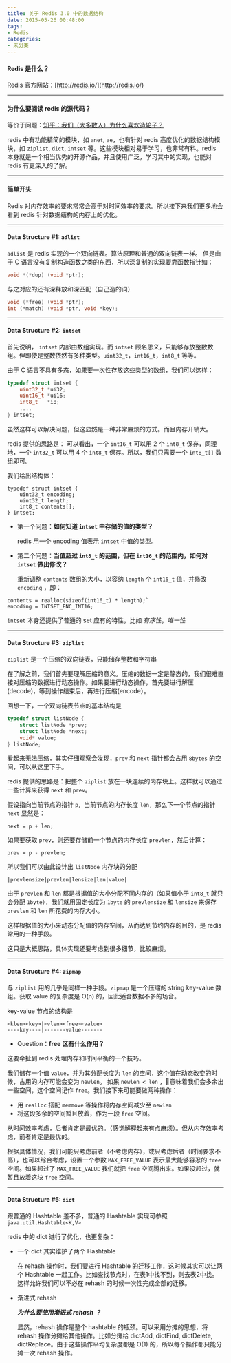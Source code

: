 ```yaml
---
title: 关于 Redis 3.0 中的数据结构
date: 2015-05-26 00:48:00
tags:
- Redis
categories:
- 未分类
---
```



#### Redis 是什么？
Redis 官方网站：[http://redis.io/](http://redis.io/)

-----
#### 为什么要阅读 redis 的源代码？
等价于问题：[知乎：我们（大多数人）为什么喜欢造轮子？](http://www.zhihu.com/question/29852167)

redis 中有功能精简的模块，如 `anet`, `ae`，也有针对 redis 高度优化的数据结构模块，如 `ziplist`, `dict`, `intset` 等。这些模块相对易于学习，也非常有料。redis 本身就是一个相当优秀的开源作品，并且使用广泛，学习其中的实现，也能对 redis 有更深入的了解。

-----
#### 简单开头

Redis 对内存效率的要求常常会高于对时间效率的要求。所以接下来我们更多地会看到 redis 针对数据结构的内存上的优化。

-----
#### Data Structure #1: `adlist`

`adlist` 是 redis 实现的一个双向链表。算法原理和普通的双向链表一样。
但是由于 C 语言没有复制构造函数之类的东西，所以深复制的实现要靠函数指针如：
```c
void *(*dup) (void *ptr);
```
与之对应的还有深释放和深匹配（自己造的词）
```c
void (*free) (void *ptr);
int (*match) (void *ptr, void *key);
```

-----
#### Data Structure #2: `intset`

首先说明， `intset` 内部由数组实现。而 `intset` 顾名思义，只能够存放整数数组。但即使是整数依然有多种类型。`uint32_t`，`int16_t`，`int8_t` 等等。

由于 C 语言不具有多态，如果要一次性存放这些类型的数组，我们可以这样：
```c
typedef struct intset {
    uint32_t *ui32;
    uint16_t *ui16;
    int8_t   *i8;
    ....
} intset;
```

虽然这样可以解决问题，但这显然是一种非常麻烦的方式。而且内存开销大。

redis 提供的思路是：
可以看出，一个 `int16_t` 可以用 2 个 `int8_t` 保存，同理地，一个 `int32_t` 可以用 4 个 `int8_t` 保存。所以，我们只需要一个 `int8_t[]` 数组即可。

我们给出结构体：
```
typedef struct intset {
    uint32_t encoding;
    uint32_t length;
    int8_t contents[];
} intset;
```

* 第一个问题：**如何知道 `intset` 中存储的值的类型？**

  redis 用一个 encoding 值表示 `intset` 中值的类型。

* 第二个问题：**当值超过 `int8_t` 的范围，但在 `int16_t` 的范围内，如何对 `intset` 做出修改？**

  重新调整 `contents` 数组的大小，以容纳 `length` 个 `int16_t` 值，并修改 `encoding` ，即：
```
contents = realloc(sizeof(int16_t) * length);`
encoding = INTSET_ENC_INT16;
```

`intset` 本身还提供了普通的 set 应有的特性，比如 *有序性*，*唯一性*

-----
#### Data Structure #3: `ziplist`

`ziplist` 是一个压缩的双向链表，只能储存整数和字符串

在了解之前，我们首先要理解压缩的意义。压缩的数据一定是静态的，我们很难直接对压缩的数据进行动态操作。如果要进行动态操作，首先要进行解压(decode)，等到操作结束后，再进行压缩(encode）。

回想一下，一个双向链表节点的基本结构是
```c
typedef struct listNode {
	struct listNode *prev;
	struct listNode *next;
	void* value;
} listNode;
```
看起来无法压缩，其实仔细观察会发现，`prev` 和 `next` 指针都会占用 `8bytes` 的空间，可以从这里下手。

redis 提供的思路是：把整个 `ziplist` 放在一块连续的内存块上。这样就可以通过一些计算来获得 `next` 和 `prev`。

假设指向当前节点的指针 `p`，当前节点的内存长度 `len`，那么下一个节点的指针 `next` 显然是：
```
next = p + len;
```
如果要获取 `prev`，则还要存储前一个节点的内存长度 `prevlen`，然后计算：
```
prev = p - prevlen;
```
所以我们可以由此设计出 `listNode` 内存块的分配
```
|prevlensize|prevlen|lensize|len|value|
```
由于 `prevlen` 和 `len` 都是根据值的大小分配不同内存的（如果值小于 `int8_t` 就只会分配 `1byte`），我们就用固定长度为 `1byte` 的 `prevlensize` 和 `lensize` 来保存 `prevlen` 和 `len` 所花费的内存大小。

这样根据值的大小来动态分配值的内存空间，从而达到节约内存的目的，是 redis 常用的一种手段。

这只是大概思路，具体实现还要考虑到很多细节，比较麻烦。

-----
#### Data Structure #4: `zipmap`

与 `ziplist` 用的几乎是同样一种手段。`zipmap` 是一个压缩的 string key-value 数组。获取 value 的复杂度是 O(n) 的，因此适合数据不多的场合。

key-value 节点的结构是
```
<klen><key>|<vlen><free><value>
----key----|-------value-------
```

* Question：**free 区有什么作用？**

这要牵扯到 redis 处理内存和时间平衡的一个技巧。

我们储存一个值 `value`，并为其分配长度为 `len` 的空间，这个值在动态改变的时候，占用的内存可能会变为 `newlen`。 如果 `newlen < len` ，意味着我们会多余出一些空间，这个空间记作 `free`。我们接下来可能要做两种操作：

+ 用 `realloc` 搭配 `memmove` 等操作将内存空间减少至 `newlen`
+ 将这段多余的空间暂且放着，作为一段 `free` 空间。

从时间效率考虑，后者肯定是最优的。（感觉解释起来有点麻烦）。但从内存效率考虑，前者肯定是最优的。

根据具体情况，我们可能只考虑前者（不考虑内存），或只考虑后者（时间要求不高），也可以综合考虑，设置一个参数 `MAX_FREE_VALUE` 表示最大能够容忍的 `free` 空间。如果超过了 `MAX_FREE_VALUE` 我们就把 `free` 空间腾出来。如果没超过，就暂且放着这块 `free` 空间。

-----
#### Data Structure #5: `dict`

跟普通的 Hashtable 差不多，普通的 Hashtable 实现可参照 `java.util.Hashtable<K,V>`

redis 中的 dict 进行了优化，也更复杂：

+ 一个 dict 其实维护了两个 Hashtable

  在 rehash 操作时，我们要进行 Hashtable 的迁移工作，这时候其实可以让两个 Hashtable 一起工作。比如查找节点时，在表1中找不到，则去表2中找。这样允许我们可以不必在 rehash 的时候一次性完成全部的迁移。

+ 渐进式 rehash

  ***为什么要使用渐进式 rehash ？***

  显然，rehash 操作是整个 hashtable 的瓶颈。可以采用分摊的思想，将 rehash 操作分摊给其他操作。比如分摊给 dictAdd, dictFind, dictDelete, dictReplace。由于这些操作平均复杂度都是 O(1) 的，所以每个操作都只能分摊一次 rehash 操作。
